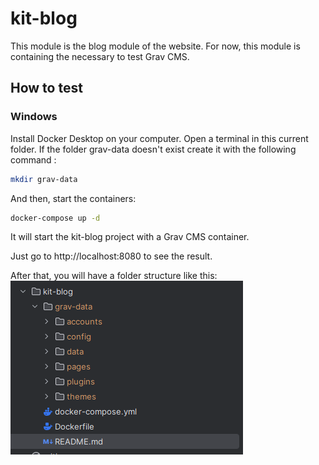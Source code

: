 # kit-blog

This module is the blog module of the website. For now, this module is containing the necessary to test Grav CMS.

## How to test

### Windows
Install Docker Desktop on your computer. Open a terminal in this current folder. If the folder grav-data doesn't exist 
create it with the following command :
```bash
mkdir grav-data
```

And then, start the containers:
```bash
docker-compose up -d
```
It will start the kit-blog project with a Grav CMS container.

Just go to http://localhost:8080 to see the result.

After that, you will have a folder structure like this:
![Grav Data](docs/images/grav-data.png)
